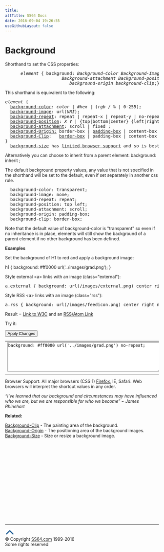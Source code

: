 ```yaml
---
title:
altTitle: SS64 Docs
date: 2016-09-04 19:26:55
useGithubLayout: false
---
```

<!-- #BeginLibraryItem "/Library/head_css.lbi" --><!-- #EndLibraryItem --><h1>Background</h1>
<p>Shorthand to set  the  CSS properties:</p>
<pre><i>      element</i> { background: <i>Background-Color&nbsp;Background-Image&nbsp;Background-repeat
                     &nbsp;Background-attachment&nbsp;Background-position <abbr title="Include a background-size value after bg-position in supported browsers">/ [background-size]</abbr>
                         background-origin background-clip</i>;}</pre>
<p>This shorthand is equivalent to the following:<br>
</p>
<pre><i>element</i> {
  <a href="background-color.html">background-color</a>: <i>color</i> | #<i>hex</i> | (<i>rgb</i> / % | 0-255);
  <a href="background-image.html">background-image</a>: url(<i>URI</i>);
  <a href="background-repeat.html">background-repeat</a>: repeat | repeat-x | repeat-y | no-repeat ;
  <a href="background-position.html">background-position</a>: <i>X Y</i> | {top|bottom|center} {left|right|center} ;
  <a href="background-attachment.html">background-attachment</a>: scroll | fixed ;
  <a href="background-origin.html">background-Origin:</a> border-box | <u>padding-box</u> | content-box ;  /*&nbsp;CSS3&nbsp;*/
  <a href="background-clip.html">background-Clip</a>:   <u>border-box</u> | padding-box | content-box ;  /*&nbsp;CSS3&nbsp;*/
}
  <a href="background-size.html">background-size</a> has <a href="http://stackoverflow.com/questions/7864448/background-size-in-shorthand-background-property-css3">limited browser support</a> and so is best listed as a separate rule.</pre>
<p>Alternatively you can choose to inherit from a parent element: <span class="code">background: inherit ;</span></p>
<p>The default background property values, any value that is not specified in the shorthand will be set to the     default, even if  set separately in another css rule.</p>
<pre>  background-color: transparent;
  background-image: none;
  background-repeat: repeat;
  background-position: top left;
  background-attachment: scroll;
  background-origin: padding-box;
  background-clip: border-box;</pre>
<p> Note that the default value of  background-color is "<span class="code">transparent</span>" so even if no inheritance is in place, elements will still show the background of a parent element if no other background has been defined.</p>
<p><b>Examples</b></p>
<p>Set the background of H1 to red and apply a background image:</p>
<p class="code">h1 { background: #ff0000 url('../images/grad.png'); }</p>
<p>Style external <span class="code">&lt;a&gt;</span> links with an image (<span class="code">class="external"</span>):</p>
<pre>a.external { background: url(/images/external.png) center right no-repeat; padding-right: 13px; }</pre>
<p> Style RSS <span class="code">&lt;a&gt;</span> links with an image (<span class="code">class="</span><span class="code">rss"</span>):<br>
</p>
<pre>a.rss { background: url(/images/feedicon.png) center right no-repeat; padding-right: 18px; }</pre>
<p>Result = <a href="http://www.w3.org/TR/CSS2/colors.html#propdef-background" class="external">Link to W3C</a> and an <a href="http://ss64.org/extern.php?action=feed&amp;type=atom" class="rss">RSS/Atom Link</a></p>
<p>Try it:</p>
<input type="button" onclick="ApplyStyle()" value="Apply Changes">
<table>
  <tbody><tr>
    <td><textarea name="tryit" id="trycode" cols="60" rows="6" onfocus="this.style.background='#fff';" onblur="this.style.background='#eee';" tabindex="1">background: #ff0000 url('../images/grad.png') no-repeat;</textarea></td>
    <td><div id="tryresult">This is a sample of text with a CSS background image. </div></td>
  </tr>
</tbody></table>
<p>Browser Support: All major browsers (CSS 1) <a href="https://developer.mozilla.org/en-US/docs/Web/CSS/background">Firefox</a>, IE, Safari. Web browsers will interpret the shortcut values in any order.</p>
<p><span class="quote"><i>“I've learned that our background and circumstances may have influenced who we are, but we are responsible for who we become” ~ James Rhinehart</i></span></p>
<p><b>Related:</b></p>
<p><a href="background-clip.html">Background-Clip</a> - The painting area of the background. <a href="background-origin.html"><br>
Background-Origin</a> - The positioning area of the background images.<br>
<a href="background-size.html">Background-Size</a> - Size or resize a background image.</p><!-- #BeginLibraryItem "/Library/foot_css.lbi" --><p>
<!-- CSS -->
<ins class="adsbygoogle" style="display:inline-block;width:300px;height:250px" data-ad-client="ca-pub-6140977852749469" data-ad-slot="2739097502"></ins>
<script>
(adsbygoogle = window.adsbygoogle || []).push({});
</script></p>
<hr>
<div id="bl" class="footer"><a href="background.html#"><img src="../images/top.png" width="30" height="22" alt="Back to the Top"></a></div>
<div id="br" class="footer, tagline">© Copyright <a href="http://ss64.com/">SS64.com</a> 1999-2016<br>
Some rights reserved</div><!-- #EndLibraryItem -->


